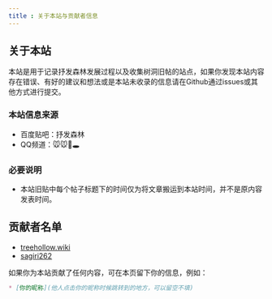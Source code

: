 ```yaml
---
title : 关于本站与贡献者信息
---
```


## 关于本站
本站是用于记录抒发森林发展过程以及收集树洞旧帖的站点，如果你发现本站内容存在错误、有好的建议和想法或是本站未收录的信息请在Github通过issues或其他方式进行提交。

### 本站信息来源
* 百度贴吧：抒发森林
* QQ频道：🐭🐭🌲🕳️

### 必要说明
* 本站旧贴中每个帖子标题下的时间仅为将文章搬运到本站时间，并不是原内容发表时间。

## 贡献者名单

* [treehollow.wiki](http://treehollow.wiki)
* [sagiri262](https://github.com/sagiri262)


如果你为本站贡献了任何内容，可在本页留下你的信息，例如：
```markdown
* [你的昵称](他人点击你的昵称时候跳转到的地方，可以留空不填)
```